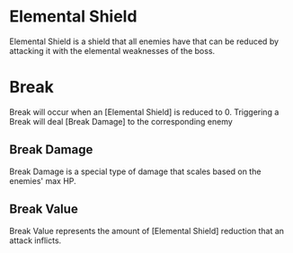 # Elemental Shield
Elemental Shield is a shield that all enemies have that can be reduced by attacking it with the elemental weaknesses of the boss.

# Break
Break will occur when an [Elemental Shield] is reduced to 0.
Triggering a Break will deal [Break Damage] to the corresponding enemy

## Break Damage
Break Damage is a special type of damage that scales based on the enemies' max HP.

## Break Value
Break Value represents the amount of [Elemental Shield] reduction that an attack inflicts.